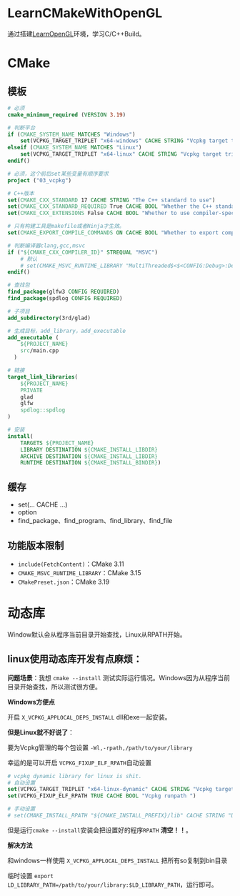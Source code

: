 # LearnCMakeWithOpenGL
通过搭建[LearnOpenGL](https://learnopengl-cn.github.io/)环境，学习C/C++Build。

# CMake
## 模板
```cmake
# 必须
cmake_minimum_required (VERSION 3.19)

# 判断平台
if (CMAKE_SYSTEM_NAME MATCHES "Windows")
	set(VCPKG_TARGET_TRIPLET "x64-windows" CACHE STRING "Vcpkg target triplet")
elseif (CMAKE_SYSTEM_NAME MATCHES "Linux")
	set(VCPKG_TARGET_TRIPLET "x64-linux" CACHE STRING "Vcpkg target triplet")
endif()

# 必须，这个前后set某些变量有顺序要求
project ("03_vcpkg")

# C++版本
set(CMAKE_CXX_STANDARD 17 CACHE STRING "The C++ standard to use")
set(CMAKE_CXX_STANDARD_REQUIRED True CACHE BOOL "Whether the C++ standard is required")
set(CMAKE_CXX_EXTENSIONS False CACHE BOOL "Whether to use compiler-specific C++ extensions")

# 只有构建工具是makefile或者Ninja才生效。
set(CMAKE_EXPORT_COMPILE_COMMANDS ON CACHE BOOL "Whether to export compile commands for the project")

# 判断编译器clang,gcc,msvc
if ("${CMAKE_CXX_COMPILER_ID}" STREQUAL "MSVC")
	# 默认
	# set(CMAKE_MSVC_RUNTIME_LIBRARY "MultiThreaded$<$<CONFIG:Debug>:Debug>DLL")
endif()

# 查找包
find_package(glfw3 CONFIG REQUIRED)
find_package(spdlog CONFIG REQUIRED)

# 子项目
add_subdirectory(3rd/glad)

# 生成目标，add_library，add_executable
add_executable (
	${PROJECT_NAME}
	src/main.cpp
  )

# 链接
target_link_libraries(
	${PROJECT_NAME}
	PRIVATE
	glad
	glfw
	spdlog::spdlog
)

# 安装
install(
    TARGETS ${PROJECT_NAME}
    LIBRARY DESTINATION ${CMAKE_INSTALL_LIBDIR}
    ARCHIVE DESTINATION ${CMAKE_INSTALL_LIBDIR}
    RUNTIME DESTINATION ${CMAKE_INSTALL_BINDIR})

```
## 缓存
- set(... CACHE ...)
- option
- find_package、find_program、find_library、find_file

## 功能版本限制
- `include(FetchContent)`：CMake 3.11
- `CMAKE_MSVC_RUNTIME_LIBRARY`：CMake 3.15
- `CMakePreset.json`：CMake 3.19

# 动态库
Window默认会从程序当前目录开始查找，Linux从RPATH开始。

## linux使用动态库开发有点麻烦：
**问题场景**：我想 `cmake --install` 测试实际运行情况。Windows因为从程序当前目录开始查找，所以测试很方便。

**Windows方便点**

开启 `X_VCPKG_APPLOCAL_DEPS_INSTALL` dll和exe一起安装。

**但是Linux就不好说了**：

要为Vcpkg管理的每个包设置 `-Wl,-rpath,/path/to/your/library`

幸运的是可以开启 `VCPKG_FIXUP_ELF_RPATH`自动设置
```cmake
# vcpkg dynamic library for linux is shit.
# 自动设置
set(VCPKG_TARGET_TRIPLET "x64-linux-dynamic" CACHE STRING "Vcpkg target triplet")
set(VCPKG_FIXUP_ELF_RPATH TRUE CACHE BOOL "Vcpkg runpath ")

# 手动设置
# set(CMAKE_INSTALL_RPATH "${CMAKE_INSTALL_PREFIX}/lib" CACHE STRING "Dynamic library find path")
```

但是运行`cmake --install`安装会把设置好的程序`RPATH` **清空！！**。

**解决方法**

和windows一样使用 `X_VCPKG_APPLOCAL_DEPS_INSTALL` 把所有so复制到bin目录

临时设置 `export LD_LIBRARY_PATH=/path/to/your/library:$LD_LIBRARY_PATH`，运行即可。